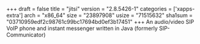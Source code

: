 +++
draft = false
title = "jitsi"
version = "2.8.5426-1"
categories = ['xapps-extra']
arch = "x86_64"
size = "23897908"
usize = "71515632"
sha1sum = "03710959edf2c98761c99bc17694bd0ef3b17451"
+++
An audio/video SIP VoIP phone and instant messenger written in Java (formerly SIP-Communicator)